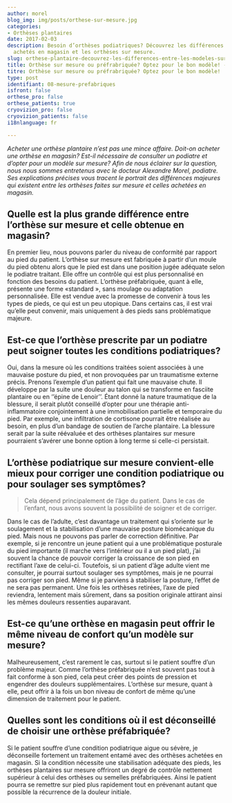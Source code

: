 ```yaml
---
author: morel
blog_img: img/posts/orthese-sur-mesure.jpg
categories:
- Orthèses plantaires
date: 2017-02-03
description: Besoin d’orthèses podiatriques? Découvrez les différences entre les modèles
  achetés en magasin et les orthèses sur mesure.
slug: orthese-plantaire-decouvrez-les-differences-entre-les-modeles-sur-mesure-et-prefabriques/
title: Orthèse sur mesure ou préfrabriquée? Optez pour le bon modèle! - Cryos Technologies
titre: Orthèse sur mesure ou préfrabriquée? Optez pour le bon modèle!
type: post
identifiant: 08-mesure-prefabriques
isfront: false
orthese_pro: false
orthese_patients: true
cryovizion_pro: false
cryovizion_patients: false
i18nlanguage: fr

---
```


*Acheter une orthèse plantaire n’est pas une mince affaire. Doit-on acheter une orthèse en magasin? Est-il nécessaire de consulter un podiatre et d’opter pour un modèle sur mesure? Afin de nous éclairer sur la question, nous nous sommes entretenus avec le docteur Alexandre Morel, podiatre. Ses explications précises vous tracent le portrait des différences majeures qui existent entre les orthèses faites sur mesure et celles achetées en magasin.*

## Quelle est la plus grande différence entre l’orthèse sur mesure et celle obtenue en magasin?

En premier lieu, nous pouvons parler du niveau de conformité par rapport au pied du patient. L’orthèse sur mesure est fabriquée à partir d’un moule du pied obtenu alors que le pied est dans une position jugée adéquate selon le podiatre traitant. Elle offre un contrôle qui est plus personnalisé en fonction des besoins du patient. L’orthèse préfabriquée, quant à elle, présente une forme «standard », sans moulage ou adaptation personnalisée. Elle est vendue avec la promesse de convenir à tous les types de pieds, ce qui est un peu utopique. Dans certains cas, il est vrai qu’elle peut convenir, mais uniquement à des pieds sans problématique majeure.

## Est-ce que l’orthèse prescrite par un podiatre peut soigner toutes les conditions podiatriques?

Oui, dans la mesure où les conditions traitées soient associées à une mauvaise posture du pied, et non provoquées par un traumatisme externe précis. Prenons l’exemple d’un patient qui fait une mauvaise chute. Il développe par la suite une douleur au talon qui se transforme en fasciite plantaire ou en ‘’épine de Lenoir’’. Étant donné la nature traumatique de la blessure, il serait plutôt conseillé d’opter pour une thérapie anti-inflammatoire conjointement à une immobilisation partielle et temporaire du pied. Par exemple, une infiltration de cortisone pourrait être réalisée au besoin, en plus d’un bandage de soutien de l’arche plantaire. La blessure serait par la suite réévaluée et des orthèses plantaires sur mesure pourraient s’avérer une bonne option à long terme si celle-ci persistait.

## L’orthèse podiatrique sur mesure convient-elle mieux pour corriger une condition podiatrique ou pour soulager ses symptômes?

> Cela dépend principalement de l’âge du patient. Dans le cas de l’enfant, nous avons souvent la possibilité de soigner et de corriger.

Dans le cas de l’adulte, c’est davantage un traitement qui s’oriente sur le soulagement et la stabilisation d’une mauvaise posture biomécanique du pied. Mais nous ne pouvons pas parler de correction définitive. Par exemple, si je rencontre un jeune patient qui a une problématique posturale du pied importante (il marche vers l’intérieur ou il a un pied plat), j’ai souvent la chance de pouvoir corriger la croissance de son pied en rectifiant l’axe de celui-ci. Toutefois, si un patient d’âge adulte vient me consulter, je pourrai surtout soulager ses symptômes, mais je ne pourrai pas corriger son pied. Même si je parviens à stabiliser la posture, l’effet de ne sera pas permanent. Une fois les orthèses retirées, l’axe de pied reviendra, lentement mais sûrement, dans sa position originale attirant ainsi les mêmes douleurs ressenties auparavant.

## Est-ce qu’une orthèse en magasin peut offrir le même niveau de confort qu’un modèle sur mesure?

Malheureusement, c’est rarement le cas, surtout si le patient souffre d’un problème majeur. Comme l’orthèse préfabriquée n’est souvent pas tout à fait conforme à son pied, cela peut créer des points de pression et engendrer des douleurs supplémentaires. L’orthèse sur mesure, quant à elle, peut offrir à la fois un bon niveau de confort de même qu’une dimension de traitement pour le patient.

## Quelles sont les conditions où il est déconseillé de choisir une orthèse préfabriquée?

Si le patient souffre d’une condition podiatrique aigue ou sévère, je déconseille fortement un traitement entamé avec des orthèses achetées en magasin. Si la condition nécessite une stabilisation adéquate des pieds, les orthèses plantaires sur mesure offriront un degré de contrôle nettement supérieur à celui des orthèses ou semelles préfabriquées. Ainsi le patient pourra se remettre sur pied plus rapidement tout en prévenant autant que possible la récurrence de la douleur initiale.